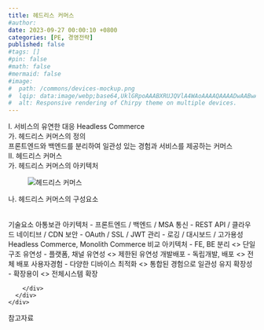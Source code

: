 ```yaml
---
title: 헤드리스 커머스
#author: 
date: 2023-09-27 00:00:10 +0800
categories: [PE, 경영전략]
published: false
#tags: []
#pin: false
#math: false
#mermaid: false
#image:
#  path: /commons/devices-mockup.png
#  lqip: data:image/webp;base64,UklGRpoAAABXRUJQVlA4WAoAAAAQAAAADwAABwAAQUxQSDIAAAARL0AmbZurmr57yyIiqE8oiG0bejIYEQTgqiDA9vqnsUSI6H+oAERp2HZ65qP/VIAWAFZQOCBCAAAA8AEAnQEqEAAIAAVAfCWkAALp8sF8rgRgAP7o9FDvMCkMde9PK7euH5M1m6VWoDXf2FkP3BqV0ZYbO6NA/VFIAAAA
#  alt: Responsive rendering of Chirpy theme on multiple devices.
---
```


<div class="post-wrap">
  <div class="para">
    <div class="para-title">
      I. 서비스의 유연한 대응 Headless Commerce
    </div>
    <div class="para-cntnt">
      <div class="para">
        <div class="para-title">
          가. 헤드리스 커머스의 정의
        </div>
        <div class="para-cntnt">
            프론트엔드와 백엔드를 분리하여 일관성 있는 경험과 서비스를 제공하는 커머스
        </div>
      </div>
    </div>
  </div>
  
  <div class="para">
    <div class="para-title">
      II. 헤드리스 커머스
    </div>
    <div class="para-cntnt">
      <div class="para">
        <div class="para-title">
          가. 헤드리스 커머스의 아키텍처
        </div>
        <div class="para-cntnt">
          <figure class="post-figure">
            <img src="/assets/img/posts/헤드리스-커머스.png" alt="헤드리스 커머스">
<!--            <figcaption>Source: Unveiling the Metaverse: Exploring Emerging Trends, Multifaceted Perspectives, and Future Challenges</figcaption>-->
          </figure>
        </div>
      </div>
      <div class="para">
        <div class="para-title">
          나. 헤드리스 커머스의 구성요소
        </div>
        <div class="para-cntnt">
          <table class="post-table">
          </table>
          기술요소 아통보관
  아키텍처 - 프론트엔드 / 백엔드 / MSA
  통신 - REST API / 클라우드 네이티브 / CDN
  보안 - OAuth / SSL / JWT
  관리 - 로깅 / 대시보드 / 고가용성
Headless Commerce, Monolith Commerce 비교
  아키텍처 - FE, BE 분리 &lt;&gt; 단일구조
  유연성 - 플랫폼, 채널 유연성 &lt;&gt; 제한된 유연성
  개발배포 - 독립개발, 배포 &lt;&gt; 전체 배포
  사용자경험 - 다양한 디바이스 최적화 &lt;&gt; 통합된 경험으로 일관성 유지
  확장성 - 확장용이 &lt;&gt; 전체시스템 확장

        </div>
      </div>
    </div>
  </div>

  <div class="refr-wrap">
    <div class="refr-title">
        참고자료
    </div>
    <ol class="refr-list">
    <!--    <li>(나현식, 최대선) <a target="_blank" href="https://scienceon.kisti.re.kr/commons/util/originalView.do?cn=JAKO202225948430499&oCn=JAKO202225948430499&dbt=JAKO&journal=NJOU00291864">메타버스 보안 위협 요소 및 대응 방안 검토</a></li>-->
    <!--    <li>(M. Uddin, S. Manickam, H. Ullah, M. Obaidat and A. Dandoush) <a target="_blank" href="https://ieeexplore.ieee.org/abstract/document/10138386">Unveiling the Metaverse: Exploring Emerging Trends, Multifaceted Perspectives, and Future Challenges</a></li>-->
    </ol>
  </div>
</div>
